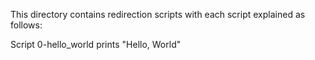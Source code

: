 This directory contains redirection scripts with each script explained as follows:

Script 0-hello_world prints "Hello, World"
